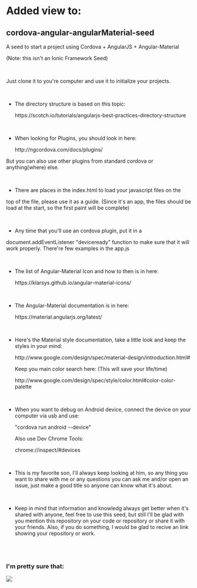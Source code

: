 <h1>Added view to: </h1>
<h2>cordova-angular-angularMaterial-seed</h2>
<p>A seed to start a project using Cordova + AngularJS + Angular-Material</p>
<p>(Note: this isn't an Ionic Framework Seed)</p>

<br/>

<p>Just clone it to you're computer and use it to initialize your projects.</p>

<br/>

* <p>The directory structure is based on this topic:</p>
  https://scotch.io/tutorials/angularjs-best-practices-directory-structure

<br/>

* <p>When looking for Plugins, you should look in here:</p>
  http://ngcordova.com/docs/plugins/
<p>But you can also use other plugins from standard cordova or anything(where) else.</p>

<br/>

* <p>There are places in the index.html to load your javascript files on the
top of the file, please use it as a guide. (Since it's an app, the files should be load at the start, so the first paint will be complete)</p>

<br/>

* <p>Any time that you'll use an cordova plugin, put it in a 
document.addEventListener "deviceready" function to make sure that it will
work properly. There're few examples in the app.js</p>

<br/>

* <p>The list of Angular-Material Icon and how to then is in here:</p>
  https://klarsys.github.io/angular-material-icons/

<br/>

* <p>The Angular-Material documentation is in here:</p>
  https://material.angularjs.org/latest/

<br/>

* <p>Here's the Material style documentation, take a little look and keep the styles in your mind:</p>
  http://www.google.com/design/spec/material-design/introduction.html#
  <p>Keep you main color search here: (This will save your life/time)</p>
  http://www.google.com/design/spec/style/color.html#color-color-palette

<br/>

* <p>When you want to debug on Android device, connect the device on your computer via usb and use:</p>
  "cordova run android --device"
  <p>Also use Dev Chrome Tools:</p>
  <a>chrome://inspect/#devices</a>  

<br/>

* <p>This is my favorite son, I'll always keep looking at him, so any thing you want to share with me or any questions you can ask me and/or open an issue, just make a good title so anyone can know what it's about.</p>

<br/>

* <p>Keep in mind that information and knowledg always get better when it's shared with anyone, feel free to use this seed, but still I'll be glad with you mention this repository on your code or repository or share it with your friends. Also, if you do something, I would be glad to recive an link showing your repository or work.</p>
  
<br/>
<br/>
  
<h3>I'm pretty sure that:</h3>
<img src="http://junkee.com/wp-content/uploads/2013/08/thats-all-folks-7172-1280x800.jpg" />
